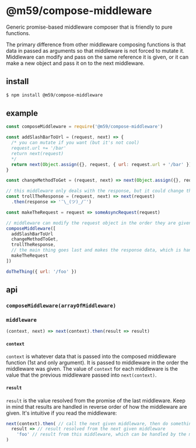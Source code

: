 # @m59/compose-middleware

Generic promise-based middleware composer that is friendly to pure functions.

The primary difference from other middleware composing functions is that data in passed as arguments so that middleware is not forced to mutate it. Middleware can modify and pass on the same reference it is given, or it can make a new object and pass it on to the next middleware.

## install

```sh
$ npm install @m59/compose-middleware
```

## example

```js
const composeMiddleware = require('@m59/compose-middleware')

const addSlashBarToUrl = (request, next) => {
  /* you can mutate if you want (but it's not cool)
  request.url += '/bar'
  return next(request)
  */
  return next(Object.assign({}, request, { url: request.url + '/bar' }))
}

const changeMethodToGet = (request, next) => next(Object.assign({}, request, { method: 'GET' }))

// this middleware only deals with the response, but it could change the request too, if it wanted
const trollTheResponse = (request, next) => next(request)
  .then(response => '¯\_(ツ)_/¯')

const makeTheRequest = request => someAsyncRequest(request)

// middleware can modify the request object in the order they are given
composeMiddleware([
  addSlashBarToUrl
  changeMethodToGet,
  trollTheResponse,
  // the main thing goes last and makes the response data, which is handed up the middleware stack (reverse of given order)
  makeTheRequest
])

doTheThing({ url: '/foo' })
```

## api

### `composeMiddleware(arrayOfMiddleware)`

### `middleware`

```js
(context, next) => next(context).then(result => result)
```

#### `context`

`context` is whatever data that is passed into the composed middleware function (1st and only argument). It is passed to middleware in the order the middleware was given. The value of `context` for each middleware is the value that the previous middleware passed into `next(context)`.

#### `result`

`result` is the value resolved from the promise of the last middleware. Keep in mind that results are handled in reverse order of how the middleware are given. It's intuitive if you read the middleware:

```js
next(context).then( // call the next given middleware, then do something with its result
  result => // result resolved from the next given middleware
    'foo' // result from this middleware, which can be handled by the middleware given above this one
)
```
